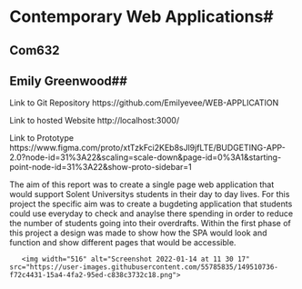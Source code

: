 # Contemporary Web Applications# 
 ## Com632 ##
## Emily Greenwood## 
      
  <p> Link to Git Repository https://github.com/Emilyevee/WEB-APPLICATION <p> 
  <p> Link to hosted Website http://localhost:3000/ <p>
  <p> Link to Prototype 
      https://www.figma.com/proto/xtTzkFci2KEb8sJl9jfLTE/BUDGETING-APP-2.0?node-id=31%3A22&scaling=scale-down&page-id=0%3A1&starting-point-node-id=31%3A22&show-proto-sidebar=1 <p> 
      <p> The aim of this report was to create a single page web application that would support Solent Universitys students in their day to day lives. For this project the specific aim was to create a bugdeting application that students could use everyday to check and anaylse there spending in order to reduce the number of students going into their overdrafts. Within the first phase of this project a design was made to show how the SPA would look and function and show different pages that would be accessible. 
  
       <img width="516" alt="Screenshot 2022-01-14 at 11 30 17" src="https://user-images.githubusercontent.com/55785835/149510736-f72c4431-15a4-4fa2-95ed-c838c3732c18.png">

       
       
       
        
        
  
      
      
      
